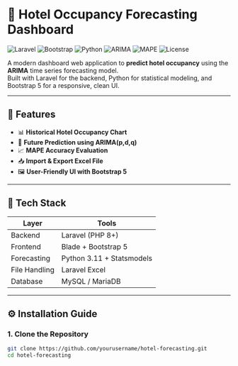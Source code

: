 # 🏨 Hotel Occupancy Forecasting Dashboard

![Laravel](https://img.shields.io/badge/Framework-Laravel-red)
![Bootstrap](https://img.shields.io/badge/Frontend-Bootstrap%205-blue)
![Python](https://img.shields.io/badge/Script-Python-yellow)
![ARIMA](https://img.shields.io/badge/Model-ARIMA-purple)
![MAPE](https://img.shields.io/badge/Evaluation-MAPE-orange)
![License](https://img.shields.io/badge/License-MIT-green)

A modern dashboard web application to **predict hotel occupancy** using the **ARIMA** time series forecasting model.  
Built with Laravel for the backend, Python for statistical modeling, and Bootstrap 5 for a responsive, clean UI.

---

## 🌟 Features

- 📊 **Historical Hotel Occupancy Chart**
- 🔮 **Future Prediction using ARIMA(p,d,q)**
- 📈 **MAPE Accuracy Evaluation**
- 📥 **Import & Export Excel File**
- 🖼️ **User-Friendly UI with Bootstrap 5**

---

## 🧱 Tech Stack

| Layer         | Tools                     |
|---------------|---------------------------|
| Backend       | Laravel (PHP 8+)          |
| Frontend      | Blade + Bootstrap 5       |
| Forecasting   | Python 3.11 + Statsmodels |
| File Handling | Laravel Excel             |
| Database      | MySQL / MariaDB           |

---

## ⚙️ Installation Guide

### 1. Clone the Repository
```bash
git clone https://github.com/yourusername/hotel-forecasting.git
cd hotel-forecasting

